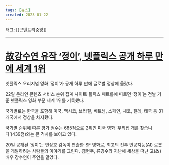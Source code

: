 ```yaml
---
tags: [뉴스]
created: 2023-01-22
---
```


태그: [[콘텐트리중앙]]

___

# [故강수연 유작 ‘정이’, 넷플릭스 공개 하루 만에 세계 1위](https://n.news.naver.com/article/020/0003475371?cds=news_edit)
넷플릭스 오리지널 영화 ‘정이’가 공개 하루 만에 글로벌 정상에 올랐다.  

22일 온라인 콘텐츠 서비스 순위 집계 사이트 플릭스 패트롤에 따르면 ‘정이’는 전날 기준 넷플릭스 영화 부문 세계 1위를 기록했다.

국가별로는 한국을 포함해 미국, 멕시코, 브라질, 베트남, 스페인, 체코, 칠레, 태국 등 31개국에서 정상을 차지했다.

국가별 순위에 따른 평가 점수는 685점으로 2위인 미국 영화 ‘우리집 개를 찾습니다’(439점)와는 큰 격차를 보이고 있다.

20일 공개된 ‘정이’는 연상호 감독이 연출한 SF 영화로, 최고의 전투 인공지능(AI) 로봇을 개발하려는 사람들의 이야기를 그린다. 김현주, 류경수와 지난해 세상을 떠난 고(故) 배우 강수연이 주연을 맡았다.
